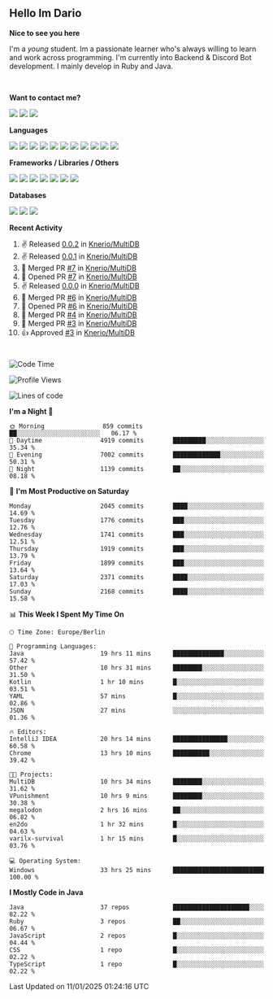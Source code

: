 <h2>Hello Im Dario</h2>

**Nice to see you here**

I'm a *young* student. Im a passionate learner who's always willing to learn and work across
programming. I'm currently into Backend & Discord Bot development. I mainly develop in Ruby and Java.

<br/>

**Want to contact me?**

<a href="https://github.com/knerio"><img src="https://img.shields.io/badge/-Github-blue?style=for-the-badge&logo=github&logoColor=white"/></a> <a href="https://discord.com/users/639416958923702292"><img src="https://img.shields.io/badge/-knerio-blue?style=for-the-badge&logo=discord&logoColor=white"/></a> <a href="https://twitch.tv/dopalos_"><img src="https://img.shields.io/badge/-twitch-blue?style=for-the-badge&logo=twitch&logoColor=white"/></a>

**Languages**

<img src="https://img.shields.io/badge/-HTML-blue?style=for-the-badge&logo=html5&logoColor=white"/> <img src="https://img.shields.io/badge/-CSS-blue?style=for-the-badge&logo=CSS3&logoColor=white"/> <img src="https://img.shields.io/badge/-Javascript-blue?style=for-the-badge&logo=javascript&logoColor=white"/> <img src="https://img.shields.io/badge/-Typescript-blue?style=for-the-badge&logo=TypeScript&logoColor=white"/> <img src="https://img.shields.io/badge/-Java-blue?style=for-the-badge&logo=java&logoColor=white"/> <img src="https://img.shields.io/badge/-Kotlin-blue?style=for-the-badge&logo=kotlin&logoColor=white"/> <img src="https://img.shields.io/badge/-SQL-blue?style=for-the-badge&logo=MYSQL&logoColor=white"/> <img src="https://img.shields.io/badge/-Markdown-blue?style=for-the-badge&logo=Markdown&logoColor=white"/> <img src="https://img.shields.io/badge/-JSON-blue?style=for-the-badge&logo=JSON&logoColor=white"/> <img src="https://img.shields.io/badge/-Git-blue?style=for-the-badge&logo=Git&logoColor=white"/> <img src="https://img.shields.io/badge/-Ruby-blue?style=for-the-badge&logo=Ruby&logoColor=white"/>
<br/>

 **Frameworks / Libraries / Others**

<img src="https://img.shields.io/badge/-Bootstrap-blue?style=for-the-badge&logo=Bootstrap&logoColor=white"/> <img src="https://img.shields.io/badge/-Node.JS-blue?style=for-the-badge&logo=node.js&logoColor=white"/> <img src="https://img.shields.io/badge/-React-blue?style=for-the-badge&logo=React&logoColor=white"/> <img src="https://img.shields.io/badge/-Express-blue?style=for-the-badge&logo=Express&logoColor=white"/> <img src="https://img.shields.io/badge/-Next.Js-blue?style=for-the-badge&logo=Next.Js&logoColor=white"/> <img src="https://img.shields.io/badge/-Ruby_On_Rails-blue?style=for-the-badge&logo=ruby-on-rails&logoColor=white"/> <img src="https://img.shields.io/badge/-JDA-blue?style=for-the-badge&logo=JDA&logoColor=white"/>

**Databases**

<img src="https://img.shields.io/badge/-MongoDB-blue?style=for-the-badge&logo=mongodb&logoColor=white"/> <img src="https://img.shields.io/badge/-MariaDB-blue?style=for-the-badge&logo=MariaDB&logoColor=white"/>
<img src="https://img.shields.io/badge/-PostgreSQL-blue?style=for-the-badge&logo=PostgreSQl&logoColor=white"/>

**Recent Activity**

<!--RECENT_ACTIVITY:start-->
1. ✌️ Released [0.0.2](https://github.com/Knerio/MultiDB/releases/tag/0.0.2) in [Knerio/MultiDB](https://github.com/Knerio/MultiDB)<br>
2. ✌️ Released [0.0.1](https://github.com/Knerio/MultiDB/releases/tag/0.0.1) in [Knerio/MultiDB](https://github.com/Knerio/MultiDB)<br>
3. 🎉 Merged PR [#7](https://github.com/Knerio/MultiDB/pull/7) in [Knerio/MultiDB](https://github.com/Knerio/MultiDB)<br>
4. 💪 Opened PR [#7](https://github.com/Knerio/MultiDB/pull/7) in [Knerio/MultiDB](https://github.com/Knerio/MultiDB)<br>
5. ✌️ Released [0.0.0](https://github.com/Knerio/MultiDB/releases/tag/0.0.0) in [Knerio/MultiDB](https://github.com/Knerio/MultiDB)<br>
6. 🎉 Merged PR [#6](https://github.com/Knerio/MultiDB/pull/6) in [Knerio/MultiDB](https://github.com/Knerio/MultiDB)<br>
7. 💪 Opened PR [#6](https://github.com/Knerio/MultiDB/pull/6) in [Knerio/MultiDB](https://github.com/Knerio/MultiDB)<br>
8. 🎉 Merged PR [#4](https://github.com/Knerio/MultiDB/pull/4) in [Knerio/MultiDB](https://github.com/Knerio/MultiDB)<br>
9. 🎉 Merged PR [#3](https://github.com/Knerio/MultiDB/pull/3) in [Knerio/MultiDB](https://github.com/Knerio/MultiDB)<br>
10. 👍 Approved [#3](https://github.com/Knerio/MultiDB/pull/3#pullrequestreview-2543828511) in [Knerio/MultiDB](https://github.com/Knerio/MultiDB)<br>
<!--RECENT_ACTIVITY:end-->
 
#

<!--START_SECTION:waka-->
![Code Time](http://img.shields.io/badge/Code%20Time-835%20hrs%2013%20mins-blue)

![Profile Views](http://img.shields.io/badge/Profile%20Views-10-blue)

![Lines of code](https://img.shields.io/badge/From%20Hello%20World%20I%27ve%20Written-701.0%20thousand%20lines%20of%20code-blue)

**I'm a Night 🦉** 

```text
🌞 Morning                859 commits         ██░░░░░░░░░░░░░░░░░░░░░░░   06.17 % 
🌆 Daytime                4919 commits        █████████░░░░░░░░░░░░░░░░   35.34 % 
🌃 Evening                7002 commits        █████████████░░░░░░░░░░░░   50.31 % 
🌙 Night                  1139 commits        ██░░░░░░░░░░░░░░░░░░░░░░░   08.18 % 
```
📅 **I'm Most Productive on Saturday** 

```text
Monday                   2045 commits        ████░░░░░░░░░░░░░░░░░░░░░   14.69 % 
Tuesday                  1776 commits        ███░░░░░░░░░░░░░░░░░░░░░░   12.76 % 
Wednesday                1741 commits        ███░░░░░░░░░░░░░░░░░░░░░░   12.51 % 
Thursday                 1919 commits        ███░░░░░░░░░░░░░░░░░░░░░░   13.79 % 
Friday                   1899 commits        ███░░░░░░░░░░░░░░░░░░░░░░   13.64 % 
Saturday                 2371 commits        ████░░░░░░░░░░░░░░░░░░░░░   17.03 % 
Sunday                   2168 commits        ████░░░░░░░░░░░░░░░░░░░░░   15.58 % 
```


📊 **This Week I Spent My Time On** 

```text
🕑︎ Time Zone: Europe/Berlin

💬 Programming Languages: 
Java                     19 hrs 11 mins      ██████████████░░░░░░░░░░░   57.42 % 
Other                    10 hrs 31 mins      ████████░░░░░░░░░░░░░░░░░   31.50 % 
Kotlin                   1 hr 10 mins        █░░░░░░░░░░░░░░░░░░░░░░░░   03.51 % 
YAML                     57 mins             █░░░░░░░░░░░░░░░░░░░░░░░░   02.86 % 
JSON                     27 mins             ░░░░░░░░░░░░░░░░░░░░░░░░░   01.36 % 

🔥 Editors: 
IntelliJ IDEA            20 hrs 14 mins      ███████████████░░░░░░░░░░   60.58 % 
Chrome                   13 hrs 10 mins      ██████████░░░░░░░░░░░░░░░   39.42 % 

🐱‍💻 Projects: 
MultiDB                  10 hrs 34 mins      ████████░░░░░░░░░░░░░░░░░   31.62 % 
VPunishment              10 hrs 9 mins       ████████░░░░░░░░░░░░░░░░░   30.38 % 
megalodon                2 hrs 16 mins       ██░░░░░░░░░░░░░░░░░░░░░░░   06.82 % 
en2do                    1 hr 32 mins        █░░░░░░░░░░░░░░░░░░░░░░░░   04.63 % 
varilx-survival          1 hr 15 mins        █░░░░░░░░░░░░░░░░░░░░░░░░   03.76 % 

💻 Operating System: 
Windows                  33 hrs 25 mins      █████████████████████████   100.00 % 
```

**I Mostly Code in Java** 

```text
Java                     37 repos            █████████████████████░░░░   82.22 % 
Ruby                     3 repos             ██░░░░░░░░░░░░░░░░░░░░░░░   06.67 % 
JavaScript               2 repos             █░░░░░░░░░░░░░░░░░░░░░░░░   04.44 % 
CSS                      1 repo              █░░░░░░░░░░░░░░░░░░░░░░░░   02.22 % 
TypeScript               1 repo              █░░░░░░░░░░░░░░░░░░░░░░░░   02.22 % 
```




 Last Updated on 11/01/2025 01:24:16 UTC
<!--END_SECTION:waka-->

